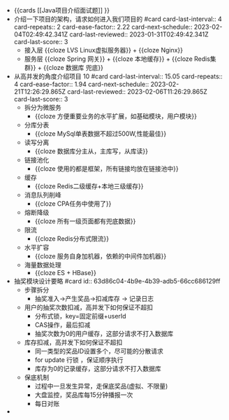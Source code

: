 - {{cards [[Java项目介绍面试题]] }}
- 介绍一下项目的架构，请求如何进入我们项目的 #card
  card-last-interval:: 4
  card-repeats:: 2
  card-ease-factor:: 2.22
  card-next-schedule:: 2023-02-04T02:49:42.341Z
  card-last-reviewed:: 2023-01-31T02:49:42.341Z
  card-last-score:: 3
	- 接入层 {{cloze LVS Linux虚拟服务器}} + {{cloze Nginx}}
	- 服务层 {{cloze Spring 网关}} + {{cloze 本地缓存}} + {{cloze Redis集群}} + {{cloze 数据库 兜底}}
- 从高并发的角度介绍项目 10 #card
  card-last-interval:: 15.05
  card-repeats:: 4
  card-ease-factor:: 1.94
  card-next-schedule:: 2023-02-21T12:26:29.865Z
  card-last-reviewed:: 2023-02-06T11:26:29.865Z
  card-last-score:: 3
	- 拆分为微服务
		- {{cloze 方便重要业务的水平扩展，如基础模块，用户模块}}
	- 分库分表
		- {{cloze MySql单表数据不超过500W,性能最佳}}
	- 读写分离
		- {{cloze 数据库分主从，主库写，从库读}}
	- 链接池化
		- {{cloze 使用的都是框架，所有链接均放在链接池中}}
	- 缓存
		- {{cloze Redis二级缓存+本地三级缓存}}
	- 消息队列削峰
		- {{cloze CPA任务中使用了}}
	- 熔断降级
		- {{cloze 所有一级页面都有兜底数据}}
	- 限流
		- {{cloze Redis分布式限流}}
	- 水平扩容
		- {{cloze 服务自身加机器，依赖的中间件加机器}}
	- 海量数据处理
		- {{cloze ES + HBase}}
- 抽奖模块设计要略 #card
  id:: 63d86c04-4b9e-4b39-adb5-66cc686129ff
	- 步骤拆分
		- 抽奖准入->产生奖品->扣减库存 -> 记录日志
	- 用户的抽奖次数扣减，高并发下如何保证不超扣
		- 分布式锁，key=固定前缀+userId
		- CAS操作，最后扣减
		- 抽奖次数为0的用户缓存，这部分请求不打入数据库
	- 库存扣减，高并发下如何保证不超扣
		- 同一类型的奖品ID设置多个，尽可能的分散请求
		- for update 行锁 ，保证顺序执行
		- 库存为0的记录缓存，这部分请求不打入数据库
	- 保底机制
		- 过程中一旦发生异常，走保底奖品(虚拟、不限量)
		- 大盘监控，奖品库每15分钟播报一次
		- 每日对账
-